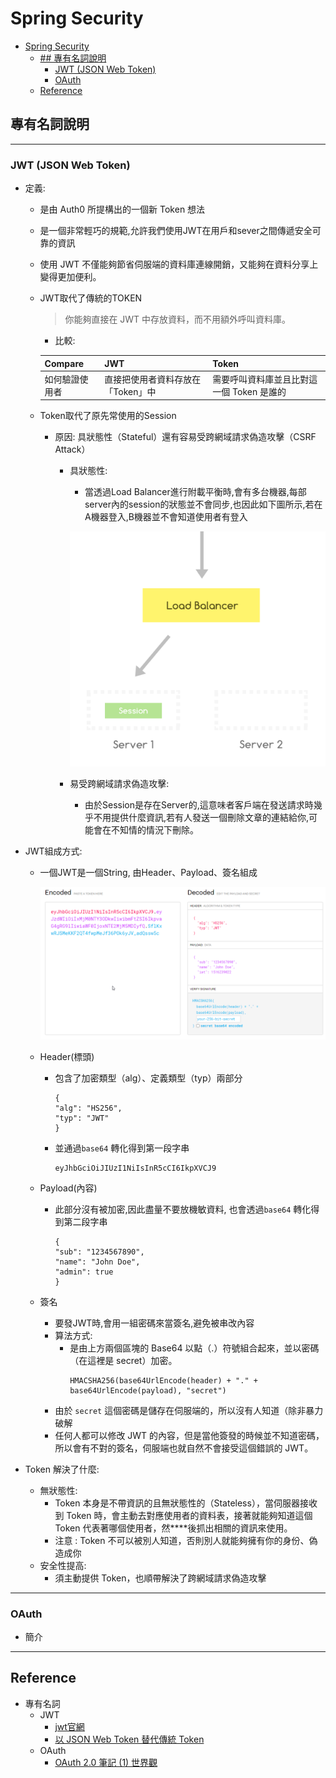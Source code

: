 # Spring Security

- [Spring Security](#spring-security)
  - [## 專有名詞說明](#-專有名詞說明)
    - [JWT (JSON Web Token)](#jwt-json-web-token)
    - [OAuth](#oauth)
  - [Reference](#reference)

## 專有名詞說明
---
### JWT (JSON Web Token)
- 定義:
    - 是由 Auth0 所提構出的一個新 Token 想法
    - 是一個非常輕巧的規範,允許我們使用JWT在用戶和sever之間傳遞安全可靠的資訊
    - 使用 JWT 不僅能夠節省伺服端的資料庫連線開銷，又能夠在資料分享上變得更加便利。
    - JWT取代了傳統的TOKEN
        > 你能夠直接在 JWT 中存放資料，而不用額外呼叫資料庫。
        - 比較:
        
        | Compare        | JWT                               | Token                                     |
        |----------------|-----------------------------------|-------------------------------------------|
        | 如何驗證使用者 | 直接把使用者資料存放在「Token」中 | 需要呼叫資料庫並且比對這一個 Token 是誰的 |

    - Token取代了原先常使用的Session 
      - 原因: 具狀態性（Stateful）還有容易受跨網域請求偽造攻擊（CSRF Attack）
        -  具狀態性:
           -  當透過Load Balancer進行附載平衡時,會有多台機器,每部server內的session的狀態並不會同步,也因此如下圖所示,若在A機器登入,B機器並不會知道使用者有登入

            ![jwt1_stateful_problem](/src/img/backend/java/security/jwt1_stateful_problem.png)


        -  易受跨網域請求偽造攻擊:
           -  由於Session是存在Server的,這意味者客戶端在發送請求時幾乎不用提供什麼資訊,若有人發送一個刪除文章的連結給你,可能會在不知情的情況下刪除。

- JWT組成方式:
    - 一個JWT是一個String, 由Header、Payload、簽名組成
    
        ![JWT組成](/src/img/backend/java/security/jwt_flow.png)

    - Header(標頭)
      - 包含了加密類型（alg）、定義類型（typ）兩部分
        ```
        {
        "alg": "HS256",
        "typ": "JWT"
        }
        ```
      - 並通過```base64``` 轉化得到第一段字串
        ```
        eyJhbGciOiJIUzI1NiIsInR5cCI6IkpXVCJ9
        ```
    - Payload(內容)
      - 此部分沒有被加密,因此盡量不要放機敏資料, 也會透過```base64``` 轉化得到第二段字串
        ```
        {
        "sub": "1234567890",
        "name": "John Doe",
        "admin": true
        }
        ```
    - 簽名
        - 要發JWT時,會用一組密碼來當簽名,避免被串改內容
        - 算法方式:
          - 是由上方兩個區塊的 Base64 以點（.）符號組合起來，並以密碼（在這裡是 secret）加密。
            ```
            HMACSHA256(base64UrlEncode(header) + "." + base64UrlEncode(payload), "secret") 
            ```
        - 由於 ```secret``` 這個密碼是儲存在伺服端的，所以沒有人知道（除非暴力破解
        - 任何人都可以修改 JWT 的內容，但是當他簽發的時候並不知道密碼，所以會有不對的簽名，伺服端也就自然不會接受這個錯誤的 JWT。

- Token 解決了什麼:
  - 無狀態性:
    - Token 本身是不帶資訊的且無狀態性的（Stateless），當伺服器接收到 Token 時，會主動去對應使用者的資料表，接著就能夠知道這個 Token 代表著哪個使用者，然****後抓出相關的資訊來使用。
    - 注意 : Token 不可以被別人知道，否則別人就能夠擁有你的身份、偽造成你
  - 安全性提高:
    - 須主動提供 Token，也順帶解決了跨網域請求偽造攻擊

---

### OAuth

- 簡介


---
## Reference
- 專有名詞
  - JWT
    - [jwt官網](https://jwt.io/)
    - [以 JSON Web Token 替代傳統 Token](https://yami.io/jwt/)
  - OAuth
    - [OAuth 2.0 筆記 (1) 世界觀](https://blog.yorkxin.org/posts/oauth2-1-introduction.html)
